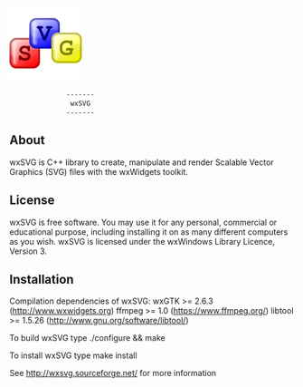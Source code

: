 ![logo](wxSvgBlocks128.png)

                  -------
                   wxSVG
                  -------
About
-------
wxSVG is C++ library to create, manipulate and render Scalable Vector Graphics (SVG) files with the wxWidgets toolkit. 

License
-------
wxSVG is free software. You may use it for any personal, commercial or educational purpose, including installing it on
as many different computers as you wish. wxSVG is licensed under the wxWindows Library Licence, Version 3.

Installation
------------
Compilation dependencies of wxSVG:
    wxGTK >= 2.6.3 (http://www.wxwidgets.org)
    ffmpeg >= 1.0 (https://www.ffmpeg.org/)
    libtool >= 1.5.26 (http://www.gnu.org/software/libtool/)

To build wxSVG type
	./configure && make
	
To install wxSVG type
	make install


See http://wxsvg.sourceforge.net/ for more information
